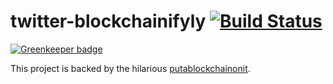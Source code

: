 # twitter-blockchainifyly [![Build Status](https://travis-ci.org/amsross/twitter-blockchainifyly.svg?branch=master)](https://travis-ci.org/amsross/twitter-blockchainifyly)

[![Greenkeeper badge](https://badges.greenkeeper.io/amsross/twitter-blockchainifyly.svg)](https://greenkeeper.io/)

This project is backed by the hilarious [putablockchainonit](https://putablockchainonit.com/).
